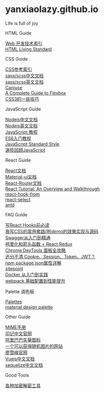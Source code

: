 # yanxiaolazy.github.io
<!DOCTYPE html>
<html lang="en">
<head>
    <meta charset="UTF-8">
    <meta name="viewport" content="width=device-width, initial-scale=1.0">
    <link rel="stylesheet" href="./index.css">
</head>
<body>
    <div class="containter" id="box">
        <p>Life is full of joy</p>
        <div class="html">
            <p>HTML Guide</p>
            <a href="https://developer.mozilla.org/zh-CN/docs/Web"><span>Web 开发技术索引</span></a><br/>
            <a href="https://html.spec.whatwg.org/multipage/"><span>HTML Living Standard</span></a><br/>
        </div>
        <div class="css">
            <p>CSS Guide</p>
            <a href="https://developer.mozilla.org/zh-CN/docs/Web/CSS/Reference"><span>CSS参考索引</span></a><br/>
            <a href="https://www.sass.hk/guide/"><span>sass/scss中文文档</span></a><br/>
            <a href="https://sass-lang.com/guide"><span>sass/scss英文文档</span></a><br/>
            <a href="https://caniuse.com/"><span>Caniuse</span></a><br/>
            <a href="https://css-tricks.com/snippets/css/a-guide-to-flexbox/"><span>A Complete Guide to Flexbox</span></a><br/>
            <a href="https://www.w3cplus.com/CSS3"><span>CSS3的一些技巧</span></a><br/>
        </div>
        <div class="javascript">
            <p>JavaScript Guide</p>
            <a href="http://nodejs.cn/api/"><span>Nodejs中文文档</span></a><br/>
            <a href="https://nodejs.org/dist/latest-v12.x/docs/api/"><span>Nodejs英文文档</span></a><br/>
            <a href="https://wangdoc.com/javascript/"><span>JavaScript 教程</span></a><br/>
            <a href="https://es6.ruanyifeng.com/"><span>ES6入门教程</span></a><br/>
            <a href="https://standardjs.com/"><span>JavaScript Standard Style</span></a><br/>
            <a href="https://developer.mozilla.org/zh-CN/docs/Web/JavaScript/A_re-introduction_to_JavaScript"><span>速揽回顾JavaScript</span></a><br/>
        </div>
        <div class="react">
            <p>React Guide</p>
            <a href="https://zh-hans.reactjs.org/docs/getting-started.html"><span>React文档</span></a><br/>
            <a href="https://material-ui.com/zh/getting-started/installation/"><span>Material-ui文档</span></a><br/>
            <a href="https://reactrouter.com/web/example/basic"><span>React-Router文档</span></a><br/>
            <a href="https://www.taniarascia.com/getting-started-with-react/"><span>React Tutorial: An Overview and Walkthrough</span></a><br/>
            <a href="https://react-hook-form.com/zh/get-started/"><span>react-hook-from</span></a><br/>
            <a href="https://react-select.com/props"><span>react-select</span></a><br/>
            <a href="https://ant.design/components/overview-cn/"><span>antd</span></a><br/>
        </div>
        <div class="faq">
            <p>FAQ Guide</p>
            <a href="https://zhuanlan.zhihu.com/p/113216415"><span>写React Hooks前必读</span></a><br/>
            <a href="https://zhuanlan.zhihu.com/p/158672754"><span>我写CSS的常用套路(附demo的效果实现与源码</span></a><br/>
            <a href="https://blog.csdn.net/lucky373125/article/details/80471525?utm_source=app"><span>Swagger从入门到精通</span></a><br/>
            <a href="https://zhuanlan.zhihu.com/p/33374547"><span>柯里化和箭头函数 + React Redux</span></a><br/>
            <a href="https://mp.weixin.qq.com/s/ebFTfZjfyo3SWhYJdC-q-A"><span>Chrome DevTools 面板全攻略</span></a><br/>
            <a href="https://mp.weixin.qq.com/s/Gqfm9X0vrCidc6UQ1hwasA"><span>还分不清 Cookie、Session、Token、JWT？</span></a><br/>
            <a href="https://www.cnblogs.com/tzyy/p/5193811.html"><span>npm package.json属性详解</span></a><br/>
            <a href="https://www.sitepoint.com/node-js-interview-questions/"><span>sitepoint</span></a><br/>
            <a href="https://mp.weixin.qq.com/s/ne6s4PNhnqHDo1PietsJWw"><span>Docker 从入门到实践</span></a><br/>
            <a href="https://www.juejin.im/post/6874968805542461453"><span>webpack 基础配置到性能提升</span></a><br/>
        </div>
        <div class="palette">
            <p>Palette 调色板</p>
            <a href="https://flatuicolors.com/"><span>Palettes</span></a><br/>
            <a href="https://www.materialpalette.com/"><span>material design palette</span></a><br/>
        </div>
        <div class="other">
            <p>Other Guide</p>
            <a href="https://www.w3school.com.cn/media/media_mimeref.asp"><span>MIME手册</span></a><br/>
            <a href="https://www.docschina.org/"><span>印记中文官网</span></a><br/>
            <a href="https://www.iconfont.cn/"><span>阿里巴巴矢量图标</span></a><br/>
            <a href="https://picsum.photos/"><span>一个可以获得随机图片的网站</span></a><br/>
            <a href="https://www.liaoxuefeng.com/"><span>廖雪峰官网</span></a><br/>
            <a href="https://cn.vuejs.org/v2/guide/syntax.html"><span>Vuejs中文文档</span></a><br/>
            <a href="https://www.sequelize.com.cn/"><span>sequelize中文文档</span></a><br/>
        </div>
        <div>
            <p>Good Tools</p>
            <a href="https://the-x.cn/"><span>各种加密解密工具</span></a><br/>
        </div>
    </div>
</body>
</html>



